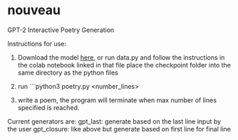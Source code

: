 # nouveau
GPT-2 Interactive Poetry Generation

Instructions for use:
1. Download the model [here](https://drive.google.com/file/d/1hSy6FwgtigeT133JV6vpZCFGzBX5VEBr/view?usp=drive_link), or run data.py and follow the instructions in the colab notebook linked in that file
place the checkpoint folder into the same directory as the python files
2. run ```python3 poetry.py <number_lines> <generator>

3. write a poem, the program will terminate when max number of lines specified is reached.
   
Current generators are:
gpt_last: generate based on the last line input by the user
gpt_closure: like above but generate based on first line for final line
